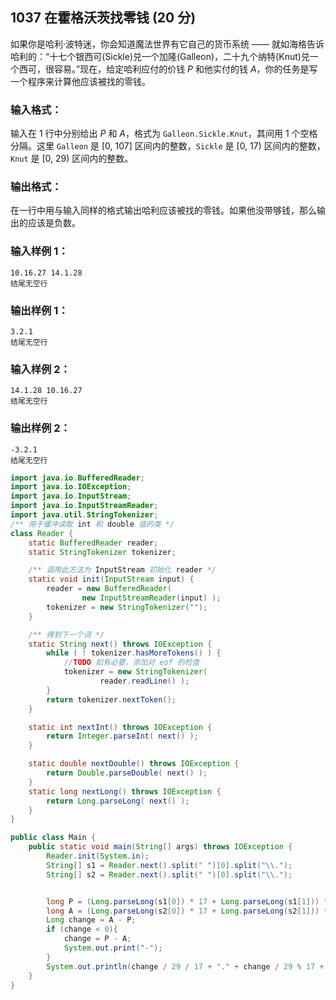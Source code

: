 ## 1037 在霍格沃茨找零钱 (20 分)

如果你是哈利·波特迷，你会知道魔法世界有它自己的货币系统 —— 就如海格告诉哈利的：“十七个银西可(Sickle)兑一个加隆(Galleon)，二十九个纳特(Knut)兑一个西可，很容易。”现在，给定哈利应付的价钱 *P* 和他实付的钱 *A*，你的任务是写一个程序来计算他应该被找的零钱。

### 输入格式：

输入在 1 行中分别给出 *P* 和 *A*，格式为 `Galleon.Sickle.Knut`，其间用 1 个空格分隔。这里 `Galleon` 是 [0, 107] 区间内的整数，`Sickle` 是 [0, 17) 区间内的整数，`Knut` 是 [0, 29) 区间内的整数。

### 输出格式：

在一行中用与输入同样的格式输出哈利应该被找的零钱。如果他没带够钱，那么输出的应该是负数。

### 输入样例 1：

```in
10.16.27 14.1.28
结尾无空行
```

### 输出样例 1：

```out
3.2.1
结尾无空行
```

### 输入样例 2：

```in
14.1.28 10.16.27
结尾无空行
```

### 输出样例 2：

```out
-3.2.1
结尾无空行
```



```java
import java.io.BufferedReader;
import java.io.IOException;
import java.io.InputStream;
import java.io.InputStreamReader;
import java.util.StringTokenizer;
/** 用于缓冲读取 int 和 double 值的类 */
class Reader {
    static BufferedReader reader;
    static StringTokenizer tokenizer;

    /** 调用此方法为 InputStream 初始化 reader */
    static void init(InputStream input) {
        reader = new BufferedReader(
                new InputStreamReader(input) );
        tokenizer = new StringTokenizer("");
    }

    /** 得到下一个词 */
    static String next() throws IOException {
        while ( ! tokenizer.hasMoreTokens() ) {
            //TODO 如有必要，添加对 eof 的检查
            tokenizer = new StringTokenizer(
                    reader.readLine() );
        }
        return tokenizer.nextToken();
    }

    static int nextInt() throws IOException {
        return Integer.parseInt( next() );
    }

    static double nextDouble() throws IOException {
        return Double.parseDouble( next() );
    }
    static long nextLong() throws IOException {
        return Long.parseLong( next() );
    }
}

public class Main {
    public static void main(String[] args) throws IOException {
        Reader.init(System.in);
        String[] s1 = Reader.next().split(" ")[0].split("\\.");
        String[] s2 = Reader.next().split(" ")[0].split("\\.");


        long P = (Long.parseLong(s1[0]) * 17 + Long.parseLong(s1[1])) * 29 + Long.parseLong(s1[2]);
        long A = (Long.parseLong(s2[0]) * 17 + Long.parseLong(s2[1])) * 29 + Long.parseLong(s2[2]);
        Long change = A - P;
        if (change < 0){
            change = P - A;
            System.out.print("-");
        }
        System.out.println(change / 29 / 17 + "." + change / 29 % 17 + "." + change % 29);
    }
}
```

